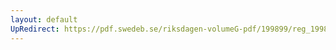 ```yaml
---
layout: default
UpRedirect: https://pdf.swedeb.se/riksdagen-volumeG-pdf/199899/reg_199899/reg_199899_0229.pdf
---
```

